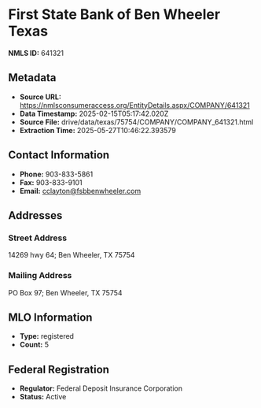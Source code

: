 # First State Bank of Ben Wheeler Texas

**NMLS ID:** 641321

## Metadata
- **Source URL:** https://nmlsconsumeraccess.org/EntityDetails.aspx/COMPANY/641321
- **Data Timestamp:** 2025-02-15T05:17:42.020Z
- **Source File:** drive/data/texas/75754/COMPANY/COMPANY_641321.html
- **Extraction Time:** 2025-05-27T10:46:22.393579

## Contact Information
- **Phone:** 903-833-5861
- **Fax:** 903-833-9101
- **Email:** cclayton@fsbbenwheeler.com

## Addresses
### Street Address
14269 hwy 64; Ben Wheeler, TX 75754

### Mailing Address
PO Box 97; Ben Wheeler, TX 75754

## MLO Information
- **Type:** registered
- **Count:** 5

## Federal Registration
- **Regulator:** Federal Deposit Insurance Corporation
- **Status:** Active
